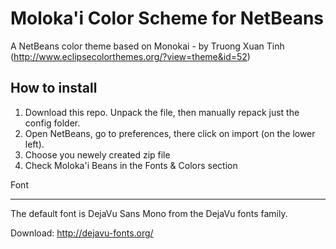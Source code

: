 Moloka'i Color Scheme for NetBeans
==================================

A NetBeans color theme based on Monokai - by Truong Xuan Tinh (http://www.eclipsecolorthemes.org/?view=theme&id=52)

How to install
--------------

1. Download this repo. Unpack the file, then manually repack just the config folder.
2. Open NetBeans, go to preferences, there click on import (on the lower left).
3. Choose you newely created zip file
4. Check Moloka'i Beans in the Fonts & Colors section

Font
____
The default font is DejaVu Sans Mono from the DejaVu fonts family.

Download: http://dejavu-fonts.org/


